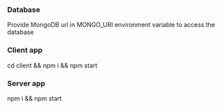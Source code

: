 
### Database
Provide MongoDB url in MONGO_URI environment variable to access the database

### Client app
cd client && npm i && npm start

### Server app
npm i && npm start
